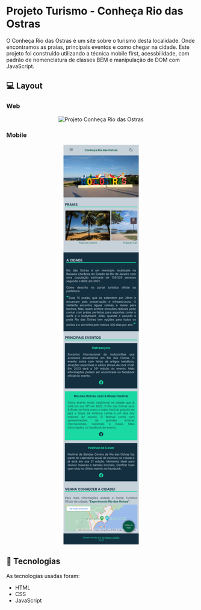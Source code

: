 # Projeto Turismo - Conheça Rio das Ostras

O Conheça Rio das Ostras é um site sobre o turismo desta localidade. Onde encontramos as praias, principais eventos e como chegar na cidade.
Este projeto foi construído utilizando a técnica mobile first, acessbilidade, com padrão de nomenclatura de classes BEM e manipulação de DOM com JavaScript.

## 💻 Layout  

### Web

<p align="center">
  <img alt="Projeto Conheça Rio das Ostras" title="Conheça Rio das Ostras" src="images/tela-web.png" width="400px">
</p>

### Mobile

<p align="center">
  <img alt="Projeto Conheça Rio das Ostras" title="Conheça Rio das Ostras" src="images/tela-mobile.png" width="200px">
</p>

 ## 🔧 Tecnologias 

As tecnologias usadas foram: 
* HTML
* CSS
* JavaScript
